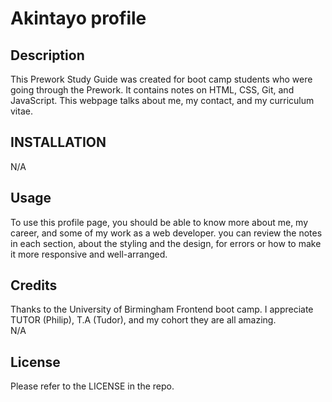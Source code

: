 # Akintayo profile

## Description

This Prework Study Guide was created for boot camp students who were going through the Prework. It contains notes on HTML, CSS, Git, and JavaScript.
This webpage talks about me, my contact, and my curriculum vitae.

## INSTALLATION 

N/A

## Usage

To use this profile page,  you should be able to know more about me, my career, and some of my work as a web developer. you can review the notes in each section, about the styling and the design, for errors or how to make it more responsive and well-arranged. 

## Credits

Thanks to the University of Birmingham Frontend boot camp. I appreciate TUTOR (Philip), T.A (Tudor), and my cohort they are all amazing.  
N/A

## License

Please refer to the LICENSE in the repo.

